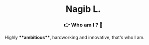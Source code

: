 <h1 align="center">Nagib L.</h1>
<h3 align="center">👉 Who am I ? 🤏</h3>
Highly <strong>**ambitious**</strong>, hardworking and innovative, that's who I am.
<!-- <img src="https://img.shields.io/badge/GIT-E44C30?style=for-the-badge&logo=git&logoColor=white"/> -->
